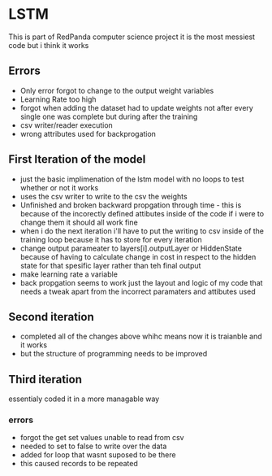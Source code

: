 # LSTM
This is part of RedPanda computer science project
it is the most messiest code but i think it works
## Errors
- Only error forgot to change to the output weight variables
- Learning Rate too high 
- forgot when adding the dataset had to update weights not after every single one was complete but during after the training
- csv writer/reader execution
- wrong attributes used for backprogation

## First Iteration of the model
- just the basic implimenation of the lstm model with no loops to test whether or not it works 
- uses the csv writer to write to the csv the weights
- Unfinished and broken backward propgation through time - this is because of the incorectly defined attibutes inside of the code  if i were to change them it should all work fine
- when i do the next iteration i'll have to put the writing to csv inside of the training loop because it has to store for every iteration
- change output parameater to layers[i].outputLayer or HiddenState because of having to calculate change in cost in respect to the hidden state for that spesific layer rather than teh final output
- make learning rate a variable
- back propgation seems to work just the layout and logic of my code that needs a tweak apart from the incorrect paramaters and attibutes used

## Second iteration 
- completed all of the changes above whihc means now it is traianble and it works
- but the structure of programming needs to be improved
## Third iteration 
essentialy coded it in a more managable way
### errors 
- forgot the get set values unable to read from csv 
- needed to set to false to write over the data
- added for loop that wasnt suposed to be there
- this caused records to be repeated 
